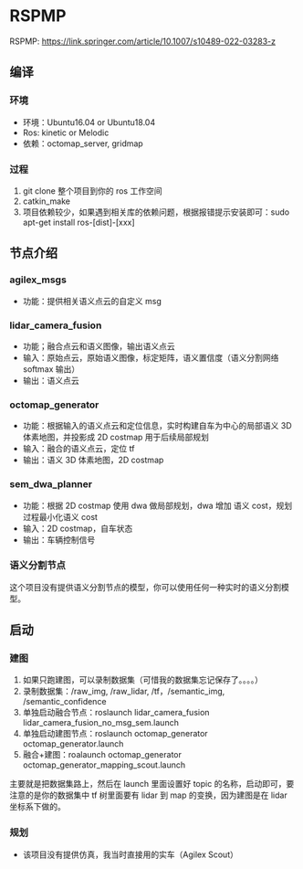 # RSPMP

RSPMP: https://link.springer.com/article/10.1007/s10489-022-03283-z


## 编译
### 环境
- 环境：Ubuntu16.04 or Ubuntu18.04
- Ros: kinetic or Melodic
- 依赖：octomap_server, gridmap

### 过程
1. git clone 整个项目到你的 ros 工作空间
2. catkin_make
3. 项目依赖较少，如果遇到相关库的依赖问题，根据报错提示安装即可：sudo apt-get install ros-[dist]-[xxx]


## 节点介绍
### agilex_msgs
- 功能：提供相关语义点云的自定义 msg

### lidar_camera_fusion
- 功能；融合点云和语义图像，输出语义点云
- 输入：原始点云，原始语义图像，标定矩阵，语义置信度（语义分割网络 softmax 输出）
- 输出：语义点云

### octomap_generator
- 功能：根据输入的语义点云和定位信息，实时构建自车为中心的局部语义 3D 体素地图，并投影成 2D costmap 用于后续局部规划
- 输入：融合的语义点云，定位 tf
- 输出：语义 3D 体素地图，2D costmap

### sem_dwa_planner
- 功能：根据 2D costmap 使用 dwa 做局部规划，dwa 增加 语义 cost，规划过程最小化语义 cost
- 输入：2D costmap，自车状态
- 输出：车辆控制信号

### 语义分割节点
这个项目没有提供语义分割节点的模型，你可以使用任何一种实时的语义分割模型。

## 启动
### 建图
1. 如果只跑建图，可以录制数据集（可惜我的数据集忘记保存了。。。。）
2. 录制数据集：/raw_img, /raw_lidar, /tf，/semantic_img, /semantic_confidence
3. 单独启动融合节点：roslaunch lidar_camera_fusion lidar_camera_fusion_no_msg_sem.launch
4. 单独启动建图节点：roslaunch octomap_generator octomap_generator.launch
5. 融合+建图：roalaunch octomap_generator octomap_generator_mapping_scout.launch

主要就是把数据集路上，然后在 launch 里面设置好 topic 的名称，启动即可，要注意的是你的数据集中 tf 树里面要有 lidar 到 map 的变换，因为建图是在 lidar 坐标系下做的。

### 规划
- 该项目没有提供仿真，我当时直接用的实车（Agilex Scout）
